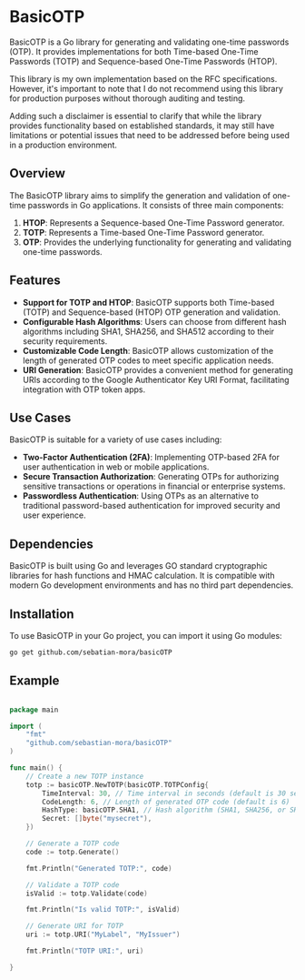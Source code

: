 # BasicOTP

BasicOTP is a Go library for generating and validating one-time passwords (OTP). It provides implementations for both Time-based One-Time Passwords (TOTP) and Sequence-based One-Time Passwords (HTOP).

This library is my own implementation based on the RFC specifications. However, it's important to note that I do not recommend using this library for production purposes without thorough auditing and testing.

Adding such a disclaimer is essential to clarify that while the library provides functionality based on established standards, it may still have limitations or potential issues that need to be addressed before being used in a production environment.

## Overview

The BasicOTP library aims to simplify the generation and validation of one-time passwords in Go applications. It consists of three main components:

1. **HTOP**: Represents a Sequence-based One-Time Password generator.
2. **TOTP**: Represents a Time-based One-Time Password generator.
3. **OTP**: Provides the underlying functionality for generating and validating one-time passwords.

## Features

- **Support for TOTP and HTOP**: BasicOTP supports both Time-based (TOTP) and Sequence-based (HTOP) OTP generation and validation.
- **Configurable Hash Algorithms**: Users can choose from different hash algorithms including SHA1, SHA256, and SHA512 according to their security requirements.
- **Customizable Code Length**: BasicOTP allows customization of the length of generated OTP codes to meet specific application needs.
- **URI Generation**: BasicOTP provides a convenient method for generating URIs according to the Google Authenticator Key URI Format, facilitating integration with OTP token apps.

## Use Cases

BasicOTP is suitable for a variety of use cases including:

- **Two-Factor Authentication (2FA)**: Implementing OTP-based 2FA for user authentication in web or mobile applications.
- **Secure Transaction Authorization**: Generating OTPs for authorizing sensitive transactions or operations in financial or enterprise systems.
- **Passwordless Authentication**: Using OTPs as an alternative to traditional password-based authentication for improved security and user experience.

## Dependencies

BasicOTP is built using Go and leverages GO standard cryptographic libraries for hash functions and HMAC calculation. It is compatible with modern Go development environments and has no third part dependencies.

## Installation

To use BasicOTP in your Go project, you can import it using Go modules:

```bash
go get github.com/sebatian-mora/basicOTP
```

## Example

```go

package main

import (
    "fmt"
    "github.com/sebastian-mora/basicOTP"
)

func main() {
    // Create a new TOTP instance
    totp := basicOTP.NewTOTP(basicOTP.TOTPConfig{
        TimeInterval: 30, // Time interval in seconds (default is 30 seconds)
        CodeLength: 6, // Length of generated OTP code (default is 6)
        HashType: basicOTP.SHA1, // Hash algorithm (SHA1, SHA256, or SHA512)
        Secret: []byte("mysecret"),
    })

    // Generate a TOTP code
    code := totp.Generate()

    fmt.Println("Generated TOTP:", code)

    // Validate a TOTP code
    isValid := totp.Validate(code)

    fmt.Println("Is valid TOTP:", isValid)

    // Generate URI for TOTP
    uri := totp.URI("MyLabel", "MyIssuer")

    fmt.Println("TOTP URI:", uri)

}

```
